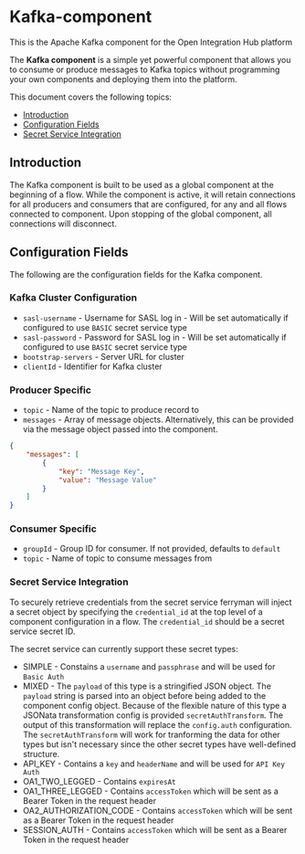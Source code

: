 # Kafka-component

This is the Apache Kafka component for the Open Integration Hub platform

The **Kafka component** is a simple yet powerful component that allows you to consume or produce messages to Kafka topics without programming your own components and deploying them into the platform.

This document covers the following topics:

- [Introduction](#introduction)
- [Configuration Fields](#configuration-fields)
- [Secret Service Integration](#secret-service-integration)

## Introduction
The Kafka component is built to be used as a global component at the beginning of a flow. While the component is active, it will retain connections for all producers and consumers that are configured, for any and all flows connected to component. Upon stopping of the global component, all connections will disconnect. 

## Configuration Fields
The following are the configuration fields for the Kafka component. 

### Kafka Cluster Configuration
- `sasl-username` - Username for SASL log in - Will be set automatically if configured to use `BASIC` secret service type
- `sasl-password` - Password for SASL log in - Will be set automatically if configured to use `BASIC` secret service type
- `bootstrap-servers` - Server URL for cluster
- `clientId` - Identifier for Kafka cluster

### Producer Specific
- `topic` - Name of the topic to produce record to
- `messages` - Array of message objects. Alternatively, this can be provided via the message object passed into the component.
```json
{
	"messages": [
		{
			"key": "Message Key", 
			"value": "Message Value"
		}
	]
}
```

### Consumer Specific
- `groupId` - Group ID for consumer. If not provided, defaults to `default`
- `topic` - Name of topic to consume messages from

### Secret Service Integration

To securely retrieve credentials from the secret service ferryman will inject a secret object by specifying the `credential_id` at the top level of a component configuration in a flow.  The `credential_id` should be a secret service secret ID.

The secret service can currently support these secret types:
- SIMPLE - Constains a `username` and `passphrase` and will be used for `Basic Auth`
- MIXED - The `payload` of this type is a stringified JSON object. The `payload` string is parsed into an object before being added to the component config object. Because of the flexible nature of this type a JSONata transformation config is provided `secretAuthTransform`. The output of this transformation will replace the `config.auth` configuration.  The `secretAuthTransform` will work for tranforming the data for other types but isn't necessary since the other secret types have well-defined structure.
- API_KEY - Contains a `key` and `headerName` and will be used for `API Key Auth`
- OA1_TWO_LEGGED - Contains `expiresAt`
- OA1_THREE_LEGGED - Contains `accessToken` which will be sent as a Bearer Token in the request header
- OA2_AUTHORIZATION_CODE - Contains `accessToken` which will be sent as a Bearer Token in the request header
- SESSION_AUTH - Contains `accessToken` which will be sent as a Bearer Token in the request header
